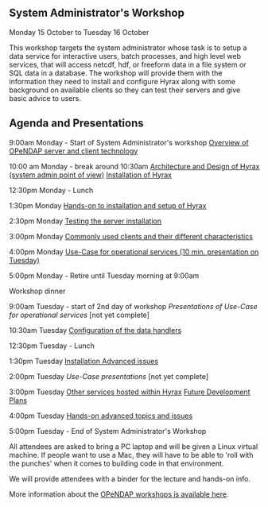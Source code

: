 ## System Administrator's Workshop

Monday 15 October to Tuesday 16 October

This workshop targets the system administrator whose task is to setup a
data service for interactive users, batch processes, and high level web
services, that will access netcdf, hdf, or freeform data in a file
system or SQL data in a database. The workshop will provide them with
the information they need to install and configure Hyrax along with some
background on available clients so they can test their servers and give
basic advice to users.

## Agenda and Presentations

9:00am Monday - Start of System Administrator's workshop [Overview of
OPeNDAP server and client
technology](http://www.opendap.org/support/bom_saw/OPeNDAP_BOM_intro_20071015.ppt)

10:00 am Monday - break around 10:30am [Architecture and Design of Hyrax
(system admin point of
view)](http://www.opendap.org/support/bom_saw/SAW_2r3_HyraxArchitecture.ppt)
[Installation of
Hyrax](http://www.opendap.org/support/bom_saw/SAW_3_4r1_Installation.ppt)

12:30pm Monday - Lunch

1:30pm Monday [Hands-on to installation and setup of
Hyrax](http://www.opendap.org/support/bom_saw/SAW_5r1_hyrax_hands_on.ppt)

2:30pm Monday [Testing the server
installation](http://www.opendap.org/support/bom_saw/SAW_6r0_Testing_the_installation.ppt)

3:00pm Monday [Commonly used clients and their different
characteristics](http://www.opendap.org/support/bom_saw/SAW_15r0_Clients_and_Searching.ppt)

4:00pm Monday [Use-Case for operational services (10 min. presentation
on
Tuesday)](http://www.opendap.org/support/bom_saw/OPeNDAP_BOM_usecases_20071015.ppt)

5:00pm Monday - Retire until Tuesday morning at 9:00am

Workshop dinner

9:00am Tuesday - start of 2nd day of workshop
*Presentations of Use-Case for operational services* \[not yet
complete\]

10:30am Tuesday [Configuration of the data
handlers](http://www.opendap.org/support/bom_saw/SAW_7r0_DataHandlers.ppt)

12:30pm Tuesday - Lunch

1:30pm Tuesday [Installation Advanced
issues](http://www.opendap.org/support/bom_saw/SAW_10r1_InstallationAdvancedTopics.ppt)

2:00pm Tuesday *Use-Case presentations* \[not yet complete\]

3:00pm Tuesday [Other services hosted within
Hyrax](http://www.opendap.org/support/bom_saw/SAW_12r1.ppt) [Future
Development Plans](http://www.opendap.org/support/bom_saw/SAW_13r1.ppt)

4:00pm Tuesday [Hands-on advanced topics and
issues](http://www.opendap.org/support/bom_saw/OPeNDAP_BOM_workinggroups_20071015.ppt)

5:00pm Tuesday - End of System Administrator's Workshop

All attendees are asked to bring a PC laptop and will be given a Linux
virtual machine. If people want to use a Mac, they will have to be able
to 'roll with the punches' when it comes to building code in that
environment.

We will provide attendees with a binder for the lecture and hands-on
info.

More information about the [OPeNDAP workshops is available
here](http://opendap.bom.gov.au/opendap_workshops/).